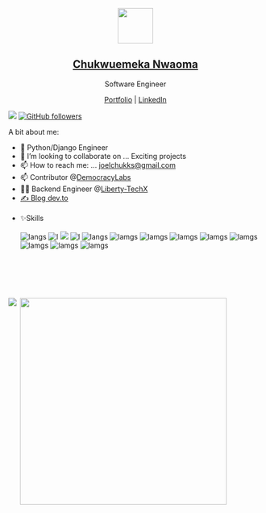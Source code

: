 <p align="center">
  <img src="https://s.gravatar.com/avatar/94a794e2779aacfc336f37838a5ffcbf?s=80" width="70" />  
  <h2 align="center"><a href="#">Chukwuemeka Nwaoma</a></h2>
  <p align="center">Software Engineer</p>
</p>

<p align="center">
  <a href="https://chukwuemekanwaoma.com">Portfolio</a> | <a href="https://www.linkedin.com/in/joelchukks/">LinkedIn</a>
</p>

![](https://komarev.com/ghpvc/?username=your-github-joelchooks&color=brightgreen)
[![GitHub followers](https://img.shields.io/github/followers/joelchooks.svg?style=social&label=Follow&maxAge=2592000)](https://github.com/joelchooks?tab=followers)


A bit about me:


- 🌱 Python/Django Engineer
- 👯 I’m looking to collaborate on ... Exciting projects
- 📫 How to reach me: ...  joelchukks@gmail.com
- 📫 Contributor @<a href="https://github.com/DemocracyLab/CivicTechExchange">DemocracyLabs</a>
- 👨‍💻 Backend Engineer @<a href="https://github.com/LibertytechX">Liberty-TechX
- ✍ Blog <a href="https://dev.to/joelchuks">dev.to</a><br /> <br />
- ✨Skills <br /> <br /> ![langs](https://img.shields.io/badge/Python-FFD43B?style=for-the-badge&logo=python&logoColor=darkgreen) ![l](https://img.shields.io/badge/Django-092E20?style=for-the-badge&logo=django&logoColor=green)
![](https://hit.yhype.me/github/profile?user_id=47852925) ![l](https://img.shields.io/badge/HTML5-E34F26?style=for-the-badge&logo=html5&logoColor=white) ![langs](https://img.shields.io/badge/CSS3-1572B6?style=for-the-badge&logo=css3&logoColor=white) ![lamgs](https://img.shields.io/badge/JavaScript-F7DF1E?style=for-the-badge&logo=javascript&logoColor=black) ![lamgs](https://img.shields.io/badge/heroku-092E20?style=for-the-badge&logo=heroku&logoColor=green) ![lamgs](https://img.shields.io/badge/GitHub-100000?style=for-the-badge&logo=github&logoColor=white) ![lamgs](https://img.shields.io/badge/Bootstrap-563D7C?style=for-the-badge&logo=bootstrap&logoColor=white) ![lamgs](https://img.shields.io/badge/MySQL-00000F?style=for-the-badge&logo=mysql&logoColor=white) ![lamgs](https://img.shields.io/badge/PostgreSQL-316192?style=for-the-badge&logo=postgresql&logoColor=white) ![lamgs](https://img.shields.io/badge/SQLite-07405E?style=for-the-badge&logo=sqlite&logoColor=white) ![lamgs](https://img.shields.io/badge/Netlify-00C7B7?style=for-the-badge&logo=netlify&logoColor=white)
<br />
<br /><br />
<br />
<p><img align="left" src="https://github-readme-stats.vercel.app/api/top-langs/?username=josephchinedu&theme=blue-green" /></p>
<p>&nbsp;<img align="center" src="https://github-readme-stats.vercel.app/api?username=josephchinedu&show_icons=true&locale=en&theme=tokyonight" width="410" /></p>
